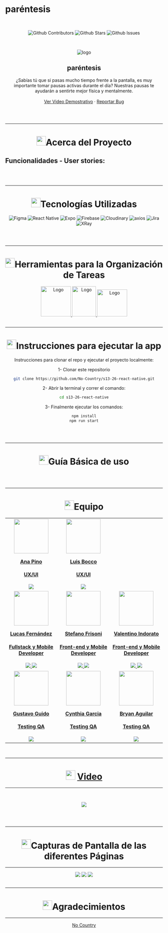 # paréntesis

<!-- add image by url -->
<br />

<div align="center">

![Github Contributors](https://img.shields.io/github/contributors/No-Country/s13-26-react-native)
![Github Stars](https://img.shields.io/github/stars/No-Country/s13-26-react-native)
![Github Issues](https://img.shields.io/github/issues-raw/No-Country/s13-26-react-native)


<br />
<div align="center">

  ![logo](https://ik.imagekit.io/vaip/par%C3%A9ntesis/par%C3%A9ntesisImg.png?updatedAt=1710011167571)

<h2 align="center">paréntesis</h2>

  <p align=center">
  ¿Sabías tú que si pasas mucho tiempo frente a la pantalla, es muy importante tomar pausas activas durante el día?
  Nuestras pausas te ayudarán a sentirte mejor física y mentalmente.
    <br />
    <br />
    <a href="" target="_blank">Ver Video Demostrativo</a>
    ·
    <a href="https://github.com/No-Country/s13-26-react-native/issues" target="_blank">Reportar Bug</a>
  </p>
</div>

<br>
<br>
<hr>
<h1 align="center"> 
<img src="https://media2.giphy.com/media/4ZrRpqbSaWoyZYRoCd/giphy.gif" width="30px">Acerca del Proyecto
</h1>


<h2 align='left'>Funcionalidades - User stories:</h2>


<br>
<br>
<hr>
<h1 align="center"> 
<img src="https://media0.giphy.com/media/uhQuegHFqkVYuFMXMQ/giphy.gif" width="30px">Tecnologías Utilizadas
</h1>

![Figma](https://img.shields.io/static/v1?style=for-the-badge&message=Figma&color=4169E1&logo=Figma&logoColor=fff&label=)
![React Native](https://img.shields.io/badge/react_native-%2320232a.svg?style=for-the-badge&logo=react&logoColor=FFFFFF&label=)
![Expo](https://img.shields.io/static/v1?style=for-the-badge&message=Expo&color=339933&logo=Expo&logoColor=FFFFFF&label=)
![Firebase](https://img.shields.io/static/v1?style=for-the-badge&message=Firebase&color=4169E1&logo=Firebase&logoColor=FFFFFF&label=)
![Cloudinary](https://img.shields.io/static/v1?style=for-the-badge&message=Cloudinary&color=4169E1&logo=Cloudinary&logoColor=FFFFFF&label=)
![axios](https://img.shields.io/static/v1?style=for-the-badge&message=axios&color=008CDD&logo=axios&logoColor=FFFFFF&label=)
![Jira](https://img.shields.io/badge/jira-%230A0FFF.svg?style=for-the-badge&logo=jira&logoColor=white)
![XRay](https://img.shields.io/badge/XRay-%230A0FFF.svg?style=for-the-badge&logo=XRay&logoColor=white)

<br>
<br>
<hr>
<h1 align="center"> 
<img src="https://media2.giphy.com/media/Lqo3UBlXeHwZDoebKX/giphy.gif" width="30px">Herramientas para la Organización de Tareas
</h1>

<a href="https://trello.com/b/Q0G3my8O/sb-klinika" target="_blank">
  <img src="https://cdn.jsdelivr.net/gh/devicons/devicon/icons/trello/trello-plain-wordmark.svg" alt="Logo" width="96" height="96">
</a>

<a href="https://www.nocountry.tech/" target="_blank">
  <img src="https://cdn.jsdelivr.net/gh/devicons/devicon/icons/slack/slack-original.svg" alt="Logo" width="76" height="96">
</a>

<a href="https://discord.gg/Zj2GmPwg" target="_blank">
  <img src="https://img.icons8.com/color/480/discord-new-logo.png" alt="Logo" width="96" height="86">
</a>


<br>
<br>
<hr>
<h1 align="center"> 
<img src="https://media1.giphy.com/media/QvpqIQAAl66EfoTJj8/giphy.gif" width="30px">Instrucciones para ejecutar la app
</h1>

Instrucciones para clonar el repo y ejecutar el proyecto localmente: 

1- Clonar este repositorio
   ```sh
   git clone https://github.com/No-Country/s13-26-react-native.git
   ```

2- Abrir la terminal y correr el comando:
  ```sh
  cd s13-26-react-native
  ```
3- Finalmente ejecutar los comandos:
  ```sh
  npm install
  npm run start
  ```

<br>
<br>
<hr>
<h1 align="center"> 
<img src="https://media4.giphy.com/media/v1.Y2lkPTc5MGI3NjExN2lvcWx2Ynpia3BjYnk3Yzlvdmw1cnBjdHI3cm5uY3QzenM1enNibiZlcD12MV9pbnRlcm5hbF9naWZfYnlfaWQmY3Q9cw/igPDtkfSJZMFwE0LP8/giphy.gif" width="30px">Guía Básica de uso
</h1>



<br>
<br>

<hr>
<h1 align="center"> 
<img src="https://media1.giphy.com/media/gF2m2JOyGReppog8hU/giphy.gif" width="30px">Equipo
</h1>

<table>
<tr>
    <td>
      <div align="center">
        <a href="https://www.linkedin.com/in/maria-paz-kitroser-6362b029/" target="_blank" rel="author">
          <img width="110" src="https://media.licdn.com/dms/image/D4E35AQGsVA_UZynihw/profile-framedphoto-shrink_800_800/0/1693170770028?e=1710619200&v=beta&t=eQkjzwpzkHvheoXD4mgnmj6ETmKC9rDpMBTiRBiLP5w"/>
        </a>
        <a href="https://www.linkedin.com/in/anapinamore/" target="_blank" rel="author">
          <h4 style="margin-top: 1rem;">Ana Pino</h4>
          <h4 style="margin-top: 1rem;">UX/UI</h4>
        </a>
        <a href="https://www.linkedin.com/in/anapinamore/" target="_blank">
          <img src="https://img.shields.io/badge/linkedin%20-%230077B5.svg?&style=for-the-badge&logo=linkedin&logoColor=white"/>
        </a>
      </div>
    </td>
    <td>
      <div align="center">
        <a href="https://www.linkedin.com/in/luisboccoux/" target="_blank" rel="author">
          <img width="110" src="https://media.licdn.com/dms/image/D4D35AQG402tlmfXxug/profile-framedphoto-shrink_800_800/0/1666380104396?e=1710622800&v=beta&t=y3jkBP6VTHJ1lQMzzWvQ9OLU7pt_BDgVG8sinvIwvQ8"/>
        </a>
        <a href="https://www.linkedin.com/in/luisboccoux/" target="_blank" rel="author">
          <h4 style="margin-top: 1rem;">Luis Bocco</h4>
          <h4 style="margin-top: 1rem;">UX/UI</h4>
        </a>
        <a href="https://www.linkedin.com/in/luisboccoux/" target="_blank">
          <img src="https://img.shields.io/badge/linkedin%20-%230077B5.svg?&style=for-the-badge&logo=linkedin&logoColor=white"/>
        </a>
      </div>
    </td>
    </tr> 
    <tr>
    <td>
      <div align="center">
        <a href="https://github.com/lucasferdal" target="_blank" rel="author">
          <img width="110" src="https://media.licdn.com/dms/image/D4D03AQE212QsbF-Y0A/profile-displayphoto-shrink_800_800/0/1665362296944?e=1715212800&v=beta&t=GJfS_o1_GwrKnXGlLnwRxQmsME1Pj6N80jCgTkQf1KY"/>
        </a>
        <a href="https://github.com/lucasferdal" target="_blank" rel="author">
          <h4 style="margin-top: 1rem;">Lucas Fernández</h4>
          <h4 style="margin-top: 1rem;">Fullstack y Mobile Developer</h4>
        </a>
        <a href="https://github.com/lucasferdal" target="_blank">
          <img src="https://img.shields.io/static/v1?style=for-the-badge&message=GitHub&color=172B4D&logo=GitHub&logoColor=FFFFFF&label="/>
        </a>
        <a href="https://www.linkedin.com/in/lucas-fern%C3%A1ndez-137186243/" target="_blank">
          <img src="https://img.shields.io/badge/linkedin%20-%230077B5.svg?&style=for-the-badge&logo=linkedin&logoColor=white"/>
        </a>
      </div>
    </td>
    <td>
      <div align="center">
        <a href="https://www.linkedin.com/in/stefanofrisoni/" target="_blank" rel="author">
          <img width="110" src="https://avatars.githubusercontent.com/u/114129849?v=4"/>
        </a>
        <a href="https://github.com/fanofrisoni" target="_blank" rel="author">
          <h4 style="margin-top: 1rem;">Stefano Frisoni </h4>
          <h4 style="margin-top: 1rem;">Front-end y Mobile Developer</h4>
        </a>
        <a href="https://github.com/fanofrisoni" target="_blank">
          <img src="https://img.shields.io/static/v1?style=for-the-badge&message=GitHub&color=172B4D&logo=GitHub&logoColor=FFFFFF&label="/>
        </a>
        <a href="https://www.linkedin.com/in/stefanofrisoni/" target="_blank">
          <img src="https://img.shields.io/badge/linkedin%20-%230077B5.svg?&style=for-the-badge&logo=linkedin&logoColor=white"/>
        </a>
      </div>
    </td>
    <td>
      <div align="center">
        <a href="https://ar.linkedin.com/in/valentino-indorato" target="_blank" rel="author">
          <img width="110" src="https://media.licdn.com/dms/image/D4D03AQFO_xIBwippuw/profile-displayphoto-shrink_800_800/0/1696368972194?e=1715212800&v=beta&t=u-glF2v9ITTCOtN7YWq4Va3OXsO66qGAS-84T27PCM8"/>
        </a>
        <a href="https://github.com/ValentinoIndorato" target="_blank" rel="author">
          <h4 style="margin-top: 1rem;">Valentino Indorato</h4>
          <h4 style="margin-top: 1rem;">Front-end y Mobile Developer</h4>
        </a>
        <a href="https://github.com/ValentinoIndorato" target="_blank">
          <img src="https://img.shields.io/static/v1?style=for-the-badge&message=GitHub&color=172B4D&logo=GitHub&logoColor=FFFFFF&label="/>
        </a>
        <a href="https://ar.linkedin.com/in/valentino-indorato" target="_blank">
          <img src="https://img.shields.io/badge/linkedin%20-%230077B5.svg?&style=for-the-badge&logo=linkedin&logoColor=white"/>
        </a>
      </div>
    </td>        
   </tr>
    <tr>
    <td>
      <div align="center">
        <a href="https://www.linkedin.com/in/gustavo-guido-ab604812b/" target="_blank" rel="author">
          <img width="110" src="https://media.licdn.com/dms/image/C4E03AQEU0rgooBod4Q/profile-displayphoto-shrink_800_800/0/1535927224757?e=1715212800&v=beta&t=CYi0a0fXejfpPmOWHU79mCH9ddwXQP_zal5d-lbsHTU"/>
        </a>
        <a href="https://www.linkedin.com/in/gustavo-guido-ab604812b/" target="_blank" rel="author">
          <h4 style="margin-top: 1rem;">Gustavo Guido</h4>
          <h4 style="margin-top: 1rem;">Testing QA
</h4>
        </a>       
        <a href="https://www.linkedin.com/in/gustavo-guido-ab604812b/" target="_blank">
          <img src="https://img.shields.io/badge/linkedin%20-%230077B5.svg?&style=for-the-badge&logo=linkedin&logoColor=white"/>
        </a>
      </div>
    </td>
    <td>
      <div align="center">
        <a href="https://www.linkedin.com/in/cynthia-garciaok/" target="_blank" rel="author">
          <img width="110" src="https://media.licdn.com/dms/image/D5603AQGji5lqYW2uiw/profile-displayphoto-shrink_800_800/0/1700623483152?e=1715212800&v=beta&t=cT97xhzNYDLl0zMkEL7loYNsNJbOufF3vvzKE6kXz5Q"/>
        </a>
        <a href="https://www.linkedin.com/in/cynthia-garciaok/" target="_blank" rel="author">
          <h4 style="margin-top: 1rem;">Cynthia Garcia</h4>
          <h4 style="margin-top: 1rem;">Testing QA
</h4>
        </a>      
        <a href="https://www.linkedin.com/in/cynthia-garciaok/" target="_blank">
          <img src="https://img.shields.io/badge/linkedin%20-%230077B5.svg?&style=for-the-badge&logo=linkedin&logoColor=white"/>
        </a>
      </div>
    </td>
    <td>
      <div align="center">
        <a href="https://www.linkedin.com/in/bryan-aguilar29/" target="_blank" rel="author">
          <img width="110" src="https://media.licdn.com/dms/image/D4E35AQEYmJ0BzmJ9Kw/profile-framedphoto-shrink_800_800/0/1705089623581?e=1710622800&v=beta&t=IV48EiQPK5lzGlVCq6rIWr2rl6moudfSYstTKHSy3nc"/>
        </a>
        <a href="https://www.linkedin.com/in/bryan-aguilar29/" target="_blank" rel="author">
          <h4 style="margin-top: 1rem;">Bryan Aguilar
 </h4>
          <h4 style="margin-top: 1rem;">Testing QA
</h4>
        </a>       
        <a href="https://www.linkedin.com/in/bryan-aguilar29/" target="_blank">
          <img src="https://img.shields.io/badge/linkedin%20-%230077B5.svg?&style=for-the-badge&logo=linkedin&logoColor=white"/>
        </a>
      </div>
    </td>
  </tr>
</table>

<br>
<hr>
<h1 align="center"> 
<img src="https://media0.giphy.com/media/odMfXhzCqknOCYrNdU/giphy.gif" width="30px">
<a href="" target="_blank" rel="noopener noreferrer">Video</a>
</h1>
<hr>
<br>

<p align="center"><a href="" target="_blank" rel="noopener noreferrer"><img src="./images/video.png"/></a></p>

<br>
<br>

<hr>
<h1 align="center"> 
<img src="https://media1.giphy.com/media/xcFJX6T9z2iqiB9Ud9/giphy.gif" width="30px">Capturas de Pantalla de las diferentes Páginas
</h1>
<hr>
<img src="https://ik.imagekit.io/vaip/par%C3%A9ntesis/RPReplay_Final1709599508.gif?updatedAt=1710016098147"/>
<img src="https://ik.imagekit.io/vaip/par%C3%A9ntesis/Android_Emulator_-_Pixel_3_API_34_5554_2024-03-06_22-07-44%20(1).gif?updatedAt=1710016095130"/>

<img src="https://ik.imagekit.io/vaip/par%C3%A9ntesis/Screenrecorder-2024-03-06-15-35-16-205.gif?updatedAt=1710016095116"/>
<br>
<br>
<hr>
<h1 align="center"> 
<img src="https://media1.giphy.com/media/v1.Y2lkPTc5MGI3NjExbXliemQ4NzVmdXRxc3FyM3RjN2F2NzQ5MmRwZnJxa2VrZDBncjhtbiZlcD12MV9pbnRlcm5hbF9naWZfYnlfaWQmY3Q9cw/sa5tk2gi3G1MSmy1vY/giphy.gif" width="30px">Agradecimientos
</h1>
<hr>


[No Country](https://www.nocountry.tech/)